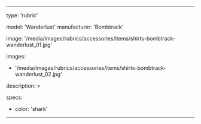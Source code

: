 ---

type: 'rubric'


model: 'Wanderlust'
manufacturer: 'Bombtrack'

image: '/media/images/rubrics/accessories/items/shirts-bombtrack-wanderlust_01.jpg'

images: 
  - '/media/images/rubrics/accessories/items/shirts-bombtrack-wanderlust_02.jpg'


description: >

    
specs:
  - color: 'shark'
---